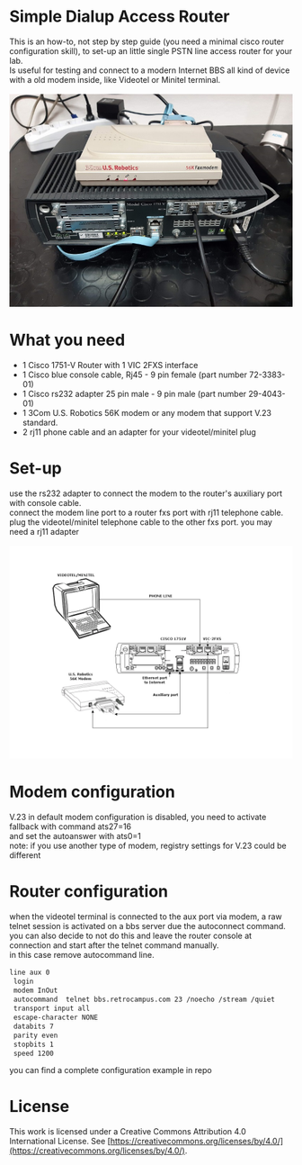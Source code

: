 # Simple Dialup Access Router
This is an how-to, not step by step guide (you need a minimal cisco router configuration skill), to set-up an little single PSTN line access router for your lab.<br>
Is useful for testing and connect to a modern Internet BBS all kind of device with a old modem inside, like Videotel or Minitel terminal.<br>
<br>
![alt text](https://github.com/na103/SDAR/blob/main/img/SDAR.jpg)
# What you need
* 1 Cisco 1751-V Router with 1 VIC 2FXS interface
* 1 Cisco blue console cable, Rj45 - 9 pin female (part number 72-3383-01)
* 1 Cisco rs232 adapter 25 pin male - 9 pin male (part number 29-4043-01)
* 1 3Com U.S. Robotics 56K modem or any modem that support V.23 standard.
* 2 rj11 phone cable and an adapter for your videotel/minitel plug
# Set-up
use the rs232 adapter to connect the modem to the router's auxiliary port with console cable.<BR>
connect the modem line port to a router fxs port with rj11 telephone cable.<br>
plug the videotel/minitel telephone cable to the other fxs port. you may need a rj11 adapter<br>
<br>
![alt text](https://github.com/na103/SDAR/blob/main/img/setup.png)
<br>
# Modem configuration
V.23 in default modem configuration is disabled, you need to activate fallback with command ats27=16<br>
and set the autoanswer with ats0=1<br>
note: if you use another type of modem, registry settings for V.23 could be different<br>
# Router configuration
when the videotel terminal is connected to the aux port via modem, a raw telnet session is activated on a bbs server due the autoconnect command.<br>
you can also decide to not do this and leave the router console at connection and start after the telnet command manually.<br>
in this case remove autocommand line. <br>
```
line aux 0
 login
 modem InOut
 autocommand  telnet bbs.retrocampus.com 23 /noecho /stream /quiet
 transport input all
 escape-character NONE
 databits 7
 parity even
 stopbits 1
 speed 1200
```
you can find a complete configuration example in repo

# License

This work is licensed under a Creative Commons Attribution 4.0 International License. See [https://creativecommons.org/licenses/by/4.0/](https://creativecommons.org/licenses/by/4.0/).


